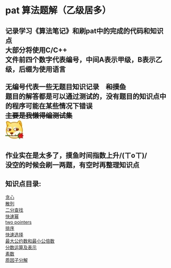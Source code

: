 pat 算法题解（乙级居多）
===
记录学习《算法笔记》和刷pat中的完成的代码和知识点<br>
大部分将使用C/C++<br>
文件前四个数字代表编号，中间A表示甲级，B表示乙级，后缀为使用语言<br><br>
无编号代表一些无题目知识记录&emsp;~~和摸鱼~~<br>
题目的解答都是可以通过测试的，没有题目的知识点中的程序可能在某些情况下错误<br>
~~主要是我懒得编测试集~~<br>
<img src="./picture.jpg"/><br>
---
作业实在是太多了，摸鱼时间指数上升/(ㄒoㄒ)/<br>
没空的时候会刷一两题，有空时再整理知识点
---
## 知识点目录:<br>
[贪心](./greed.cpp)<br>
[散列](./hash.cpp)<br>
[二分查找](./two_point.cpp)<br>
[快速幂](./quick.cpp)<br>
[two pointers](./two_pointers.cpp)<br>
[排序](./sort.cpp)<br>
[快速选择](./quickCh.cpp)<br>
[最大公约数和最小公倍数](./maxAndMin.cpp)<br>
[分数运算及表示](./Fraction.cpp)<br>
[素数](./primeNumber.cpp)<br>
[质因子分解](./primeDisassemble.cpp)
